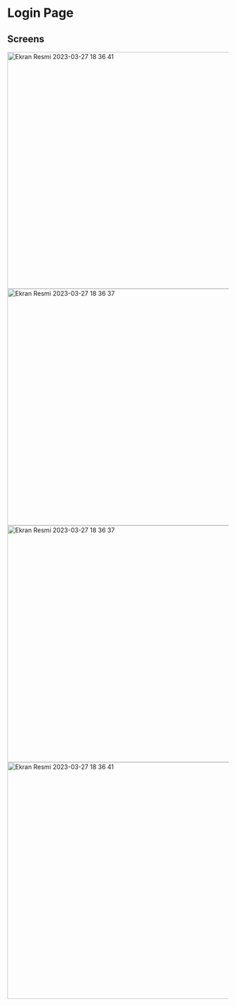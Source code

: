 # Login Page

      
## Screens

<img height="538" alt="Ekran Resmi 2023-03-27 18 36 41" src="https://i.hizliresim.com/p1ub31f.png"> <img height="538" alt="Ekran Resmi 2023-03-27 18 36 37" src="https://i.hizliresim.com/nbjspl5.png"> <img height="538" alt="Ekran Resmi 2023-03-27 18 36 37" src="https://i.hizliresim.com/i9r60ly.png"> 
<img height="538" alt="Ekran Resmi 2023-03-27 18 36 41" src="https://i.hizliresim.com/8hzxunr.png">

